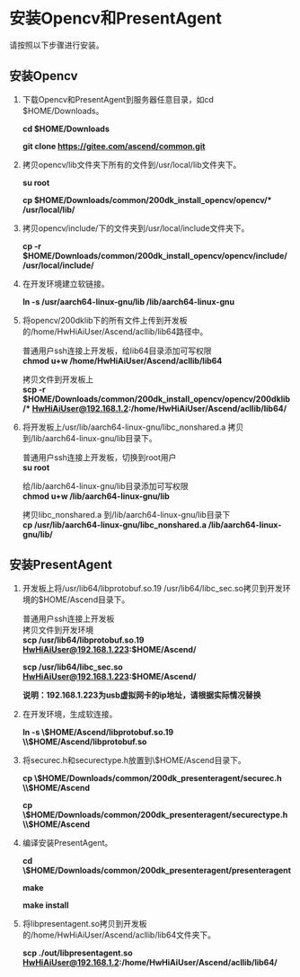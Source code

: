 # 安装Opencv和PresentAgent<a name="ZH-CN_TOPIC_0228768065"></a>

请按照以下步骤进行安装。

## 安装Opencv

1.  下载Opencv和PresentAgent到服务器任意目录，如cd $HOME/Downloads。  

    **cd $HOME/Downloads**  

    **git clone https://gitee.com/ascend/common.git**  

2.  拷贝opencv/lib文件夹下所有的文件到/usr/local/lib文件夹下。  

    **su root**

    **cp $HOME/Downloads/common/200dk_install_opencv/opencv/\* /usr/local/lib/**

3.  拷贝opencv/include/下的文件夹到/usr/local/include文件夹下。  

    **cp -r $HOME/Downloads/common/200dk_install_opencv/opencv/include/ /usr/local/include/**    

4.  在开发环境建立软链接。  

    **ln -s /usr/aarch64-linux-gnu/lib /lib/aarch64-linux-gnu**
  
5.  将opencv/200dklib下的所有文件上传到开发板的/home/HwHiAiUser/Ascend/acllib/lib64路径中。  

    普通用户ssh连接上开发板，给lib64目录添加可写权限  
    **chmod u+w /home/HwHiAiUser/Ascend/acllib/lib64** 
 
    拷贝文件到开发板上  
    **scp -r $HOME/Downloads/common/200dk_install_opencv/opencv/200dklib/\* HwHiAiUser@192.168.1.2:/home/HwHiAiUser/Ascend/acllib/lib64/**  

6.  将开发板上/usr/lib/aarch64-linux-gnu/libc_nonshared.a 拷贝到/lib/aarch64-linux-gnu/lib目录下。  
    
    普通用户ssh连接上开发板，切换到root用户  
    **su root**  

    给/lib/aarch64-linux-gnu/lib目录添加可写权限  
    **chmod u+w /lib/aarch64-linux-gnu/lib**  

    拷贝libc_nonshared.a 到/lib/aarch64-linux-gnu/lib目录下   
    **cp /usr/lib/aarch64-linux-gnu/libc_nonshared.a /lib/aarch64-linux-gnu/lib/**
    
## 安装PresentAgent  

1.  开发板上将/usr/lib64/libprotobuf.so.19 /usr/lib64/libc_sec.so拷贝到开发环境的$HOME/Ascend目录下。  
 
    普通用户ssh连接上开发板  
    拷贝文件到开发环境  
    **scp /usr/lib64/libprotobuf.so.19 HwHiAiUser@192.168.1.223:$HOME/Ascend/**   
 
    **scp /usr/lib64/libc_sec.so HwHiAiUser@192.168.1.223:$HOME/Ascend/**  

    **说明：192.168.1.223为usb虚拟网卡的ip地址，请根据实际情况替换**

2.  在开发环境，生成软连接。   

    **ln -s \\$HOME/Ascend/libprotobuf.so.19 \\$HOME/Ascend/libprotobuf.so**   

3.  将securec.h和securectype.h放置到\\$HOME/Ascend目录下。
  
    **cp \\$HOME/Downloads/common/200dk_presenteragent/securec.h \\$HOME/Ascend** 
 
    **cp \\$HOME/Downloads/common/200dk_presenteragent/securectype.h \\$HOME/Ascend**

4.  编译安装PresentAgent。  

    **cd \\$HOME/Downloads/common/200dk_presenteragent/presenteragent**  

    **make**  

    **make install**

5.  将libpresentagent.so拷贝到开发板的/home/HwHiAiUser/Ascend/acllib/lib64文件夹下。  
    
    **scp ./out/libpresentagent.so HwHiAiUser@192.168.1.2:/home/HwHiAiUser/Ascend/acllib/lib64/**
   